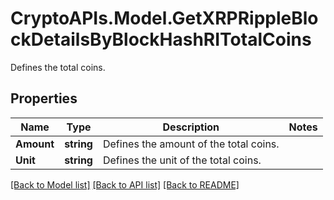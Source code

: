# CryptoAPIs.Model.GetXRPRippleBlockDetailsByBlockHashRITotalCoins
Defines the total coins.

## Properties

Name | Type | Description | Notes
------------ | ------------- | ------------- | -------------
**Amount** | **string** | Defines the amount of the total coins. | 
**Unit** | **string** | Defines the unit of the total coins. | 

[[Back to Model list]](../README.md#documentation-for-models) [[Back to API list]](../README.md#documentation-for-api-endpoints) [[Back to README]](../README.md)

